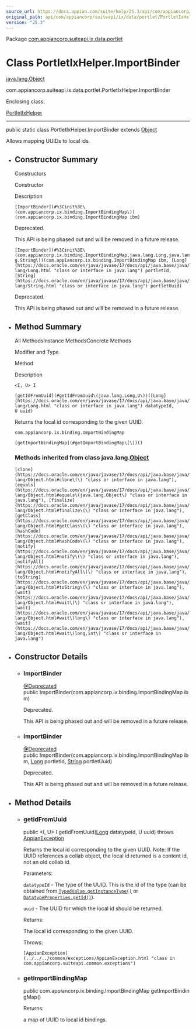 ```yaml
---
source_url: https://docs.appian.com/suite/help/25.3/api/com/appiancorp/suiteapi/ix/data/portlet/PortletIxHelper.ImportBinder.html
original_path: api/com/appiancorp/suiteapi/ix/data/portlet/PortletIxHelper.ImportBinder.html
version: "25.3"
---
```


Package [com.appiancorp.suiteapi.ix.data.portlet](package-summary.html)

# Class PortletIxHelper.ImportBinder

[java.lang.Object](https://docs.oracle.com/en/java/javase/17/docs/api/java.base/java/lang/Object.html "class or interface in java.lang")

com.appiancorp.suiteapi.ix.data.portlet.PortletIxHelper.ImportBinder

Enclosing class:

[PortletIxHelper](PortletIxHelper.html "class in com.appiancorp.suiteapi.ix.data.portlet")

* * *

public static class PortletIxHelper.ImportBinder extends [Object](https://docs.oracle.com/en/java/javase/17/docs/api/java.base/java/lang/Object.html "class or interface in java.lang")

Allows mapping UUIDs to local ids.

-   ## Constructor Summary

    Constructors

    Constructor

    Description

    `[ImportBinder](#%3Cinit%3E\(com.appiancorp.ix.binding.ImportBindingMap\))(com.appiancorp.ix.binding.ImportBindingMap ibm)`

    Deprecated.

    This API is being phased out and will be removed in a future release.

    `[ImportBinder](#%3Cinit%3E\(com.appiancorp.ix.binding.ImportBindingMap,java.lang.Long,java.lang.String\))(com.appiancorp.ix.binding.ImportBindingMap ibm, [Long](https://docs.oracle.com/en/java/javase/17/docs/api/java.base/java/lang/Long.html "class or interface in java.lang") portletId, [String](https://docs.oracle.com/en/java/javase/17/docs/api/java.base/java/lang/String.html "class or interface in java.lang") portletUuid)`

    Deprecated.

    This API is being phased out and will be removed in a future release.

-   ## Method Summary

    All MethodsInstance MethodsConcrete Methods

    Modifier and Type

    Method

    Description

    `<I, U> I`

    `[getIdFromUuid](#getIdFromUuid\(java.lang.Long,U\))([Long](https://docs.oracle.com/en/java/javase/17/docs/api/java.base/java/lang/Long.html "class or interface in java.lang") datatypeId, U uuid)`

    Returns the local id corresponding to the given UUID.

    `com.appiancorp.ix.binding.ImportBindingMap`

    `[getImportBindingMap](#getImportBindingMap\(\))()`

    ### Methods inherited from class java.lang.[Object](https://docs.oracle.com/en/java/javase/17/docs/api/java.base/java/lang/Object.html "class or interface in java.lang")

    `[clone](https://docs.oracle.com/en/java/javase/17/docs/api/java.base/java/lang/Object.html#clone\(\) "class or interface in java.lang"), [equals](https://docs.oracle.com/en/java/javase/17/docs/api/java.base/java/lang/Object.html#equals\(java.lang.Object\) "class or interface in java.lang"), [finalize](https://docs.oracle.com/en/java/javase/17/docs/api/java.base/java/lang/Object.html#finalize\(\) "class or interface in java.lang"), [getClass](https://docs.oracle.com/en/java/javase/17/docs/api/java.base/java/lang/Object.html#getClass\(\) "class or interface in java.lang"), [hashCode](https://docs.oracle.com/en/java/javase/17/docs/api/java.base/java/lang/Object.html#hashCode\(\) "class or interface in java.lang"), [notify](https://docs.oracle.com/en/java/javase/17/docs/api/java.base/java/lang/Object.html#notify\(\) "class or interface in java.lang"), [notifyAll](https://docs.oracle.com/en/java/javase/17/docs/api/java.base/java/lang/Object.html#notifyAll\(\) "class or interface in java.lang"), [toString](https://docs.oracle.com/en/java/javase/17/docs/api/java.base/java/lang/Object.html#toString\(\) "class or interface in java.lang"), [wait](https://docs.oracle.com/en/java/javase/17/docs/api/java.base/java/lang/Object.html#wait\(\) "class or interface in java.lang"), [wait](https://docs.oracle.com/en/java/javase/17/docs/api/java.base/java/lang/Object.html#wait\(long\) "class or interface in java.lang"), [wait](https://docs.oracle.com/en/java/javase/17/docs/api/java.base/java/lang/Object.html#wait\(long,int\) "class or interface in java.lang")`

-   ## Constructor Details

    -   ### ImportBinder

        [@Deprecated](https://docs.oracle.com/en/java/javase/17/docs/api/java.base/java/lang/Deprecated.html "class or interface in java.lang") public ImportBinder(com.appiancorp.ix.binding.ImportBindingMap ibm)

        Deprecated.

        This API is being phased out and will be removed in a future release.

    -   ### ImportBinder

        [@Deprecated](https://docs.oracle.com/en/java/javase/17/docs/api/java.base/java/lang/Deprecated.html "class or interface in java.lang") public ImportBinder(com.appiancorp.ix.binding.ImportBindingMap ibm, [Long](https://docs.oracle.com/en/java/javase/17/docs/api/java.base/java/lang/Long.html "class or interface in java.lang") portletId, [String](https://docs.oracle.com/en/java/javase/17/docs/api/java.base/java/lang/String.html "class or interface in java.lang") portletUuid)

        Deprecated.

        This API is being phased out and will be removed in a future release.

-   ## Method Details

    -   ### getIdFromUuid

        public <I, U> I getIdFromUuid([Long](https://docs.oracle.com/en/java/javase/17/docs/api/java.base/java/lang/Long.html "class or interface in java.lang") datatypeId, U uuid) throws [AppianException](../../../common/exceptions/AppianException.html "class in com.appiancorp.suiteapi.common.exceptions")

        Returns the local id corresponding to the given UUID. Note: If the UUID references a collab object, the local id returned is a content id, not an old collab id.

        Parameters:

        `datatypeId` - The type of the UUID. This is the id of the type (can be obtained from [`TypedValue.getInstanceType()`](../../../type/TypedValue.html#getInstanceType\(\)) or [`DatatypeProperties.getId()`](../../../type/DatatypeProperties.html#getId\(\))).

        `uuid` - The UUID for which the local id should be returned.

        Returns:

        The local id corresponding to the given UUID.

        Throws:

        `[AppianException](../../../common/exceptions/AppianException.html "class in com.appiancorp.suiteapi.common.exceptions")`

    -   ### getImportBindingMap

        public com.appiancorp.ix.binding.ImportBindingMap getImportBindingMap()

        Returns:

        a map of UUID to local id bindings.